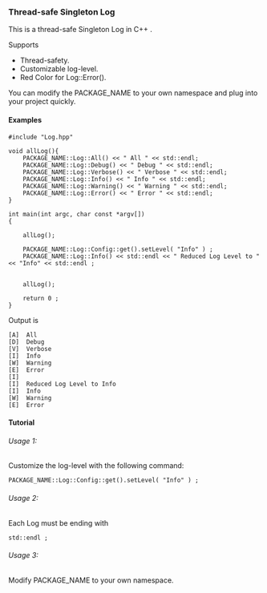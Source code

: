 ### Thread-safe Singleton Log 



This is a thread-safe Singleton Log in C++ .

Supports 

* Thread-safety.
* Customizable log-level.
* Red Color for Log::Error().

You can modify the PACKAGE_NAME to your own namespace and plug into your project quickly.

#### Examples
```
#include "Log.hpp" 

void allLog(){
	PACKAGE_NAME::Log::All() << " All " << std::endl;
	PACKAGE_NAME::Log::Debug() << " Debug " << std::endl;
	PACKAGE_NAME::Log::Verbose() << " Verbose " << std::endl;
	PACKAGE_NAME::Log::Info() << " Info " << std::endl;
	PACKAGE_NAME::Log::Warning() << " Warning " << std::endl;
	PACKAGE_NAME::Log::Error() << " Error " << std::endl;
}

int main(int argc, char const *argv[])
{

	allLog();

  	PACKAGE_NAME::Log::Config::get().setLevel( "Info" ) ;
  	PACKAGE_NAME::Log::Info() << std::endl << " Reduced Log Level to " << "Info" << std::endl ;
  	

	allLog();
	
	return 0 ;
}

```

Output is 
```
[A]  All 
[D]  Debug 
[V]  Verbose 
[I]  Info 
[W]  Warning 
[E]  Error 
[I] 
[I]  Reduced Log Level to Info
[I]  Info 
[W]  Warning 
[E]  Error 
```


<!-- [D]  Debug 
[V]  Verbose 
[I]  Info 
[W]  Warning 
<span style="color:red">[E]</span>  Error 
[I] 
[I]  Reduced Log Level to Info
[I]  Info 
[W]  Warning 
<span style="color:red">[E]</span>  Error  -->

#### Tutorial


###### Usage 1:
Customize the log-level with the following command:
```
PACKAGE_NAME::Log::Config::get().setLevel( "Info" ) ;
```

###### Usage 2:
Each Log must be ending with 
```
std::endl ;
```

###### Usage 3:
Modify PACKAGE_NAME to your own namespace.



